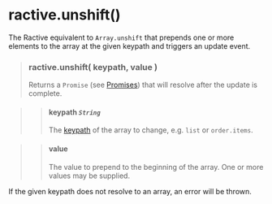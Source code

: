 # ractive.unshift()

The Ractive equivalent to ```Array.unshift``` that prepends one or more elements to the array at the given keypath and triggers an update event.

> ### ractive.unshift( keypath, value )
> Returns a `Promise` (see [Promises](Promises.md)) that will resolve after the update is complete.

> > #### **keypath** *`String`*
> > The [keypath](keypaths.md) of the array to change, e.g. `list` or `order.items`.

> > #### **value**
> > The value to prepend to the beginning of the array. One or more values may be supplied.

If the given keypath does not resolve to an array, an error will be thrown.
